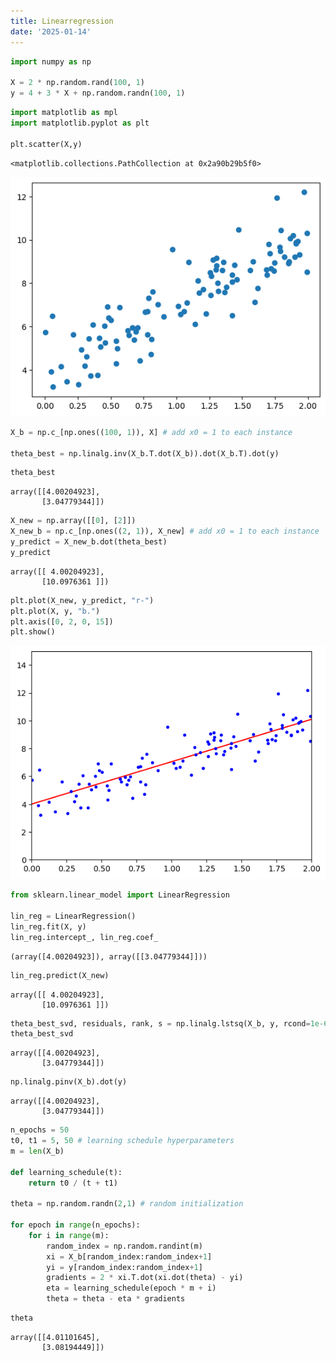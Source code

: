 ```yaml
---
title: Linearregression
date: '2025-01-14'
---
```

```python
import numpy as np

X = 2 * np.random.rand(100, 1)
y = 4 + 3 * X + np.random.randn(100, 1)
```

```python
import matplotlib as mpl
import matplotlib.pyplot as plt

plt.scatter(X,y)
```

    <matplotlib.collections.PathCollection at 0x2a90b29b5f0>

    
![png](output_1_1.png)
    

```python
X_b = np.c_[np.ones((100, 1)), X] # add x0 = 1 to each instance

theta_best = np.linalg.inv(X_b.T.dot(X_b)).dot(X_b.T).dot(y)
```

```python
theta_best
```

    array([[4.00204923],
           [3.04779344]])

```python
X_new = np.array([[0], [2]])
X_new_b = np.c_[np.ones((2, 1)), X_new] # add x0 = 1 to each instance
y_predict = X_new_b.dot(theta_best)
y_predict
```

    array([[ 4.00204923],
           [10.0976361 ]])

```python
plt.plot(X_new, y_predict, "r-")
plt.plot(X, y, "b.")
plt.axis([0, 2, 0, 15])
plt.show()
```

    
![png](output_5_0.png)
    

```python
from sklearn.linear_model import LinearRegression

lin_reg = LinearRegression()
lin_reg.fit(X, y)
lin_reg.intercept_, lin_reg.coef_
```

    (array([4.00204923]), array([[3.04779344]]))

```python
lin_reg.predict(X_new)
```

    array([[ 4.00204923],
           [10.0976361 ]])

```python
theta_best_svd, residuals, rank, s = np.linalg.lstsq(X_b, y, rcond=1e-6)
theta_best_svd
```

    array([[4.00204923],
           [3.04779344]])

```python
np.linalg.pinv(X_b).dot(y)
```

    array([[4.00204923],
           [3.04779344]])

```python
n_epochs = 50
t0, t1 = 5, 50 # learning schedule hyperparameters
m = len(X_b)

def learning_schedule(t):
    return t0 / (t + t1)
    
theta = np.random.randn(2,1) # random initialization

for epoch in range(n_epochs):
    for i in range(m):
        random_index = np.random.randint(m)
        xi = X_b[random_index:random_index+1]
        yi = y[random_index:random_index+1]
        gradients = 2 * xi.T.dot(xi.dot(theta) - yi)
        eta = learning_schedule(epoch * m + i)
        theta = theta - eta * gradients
```

```python
theta
```

    array([[4.01101645],
           [3.08194449]])


